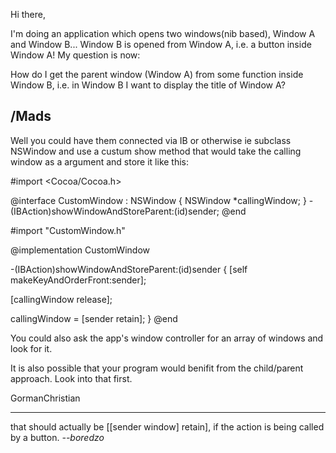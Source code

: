 Hi there,

I'm doing an application which opens two windows(nib based), Window A and Window B... Window B is opened from Window A, i.e. a button inside Window A! My question is now:

How do I get the parent window (Window A) from some function inside Window B, i.e. in Window B I want to display the title of Window A?


/Mads
----
Well you could have them connected via IB or otherwise ie subclass NSWindow and use a custum show method that would take the calling window as a argument and store it like this:
    
#import <Cocoa/Cocoa.h>

@interface CustomWindow : NSWindow
{
   NSWindow *callingWindow;
}
-(IBAction)showWindowAndStoreParent:(id)sender;
@end


#import "CustomWindow.h"

@implementation CustomWindow

-(IBAction)showWindowAndStoreParent:(id)sender
{
   [self makeKeyAndOrderFront:sender];

   [callingWindow release];

   callingWindow = [sender retain];
}
@end



You could also ask the app's window controller for an array of windows and look for it. 

It is also possible that your program would benifit from the child/parent approach. Look into that first.

GormanChristian

----

that should actually be [[sender window] retain], if the action is being called by a button. *--boredzo*
